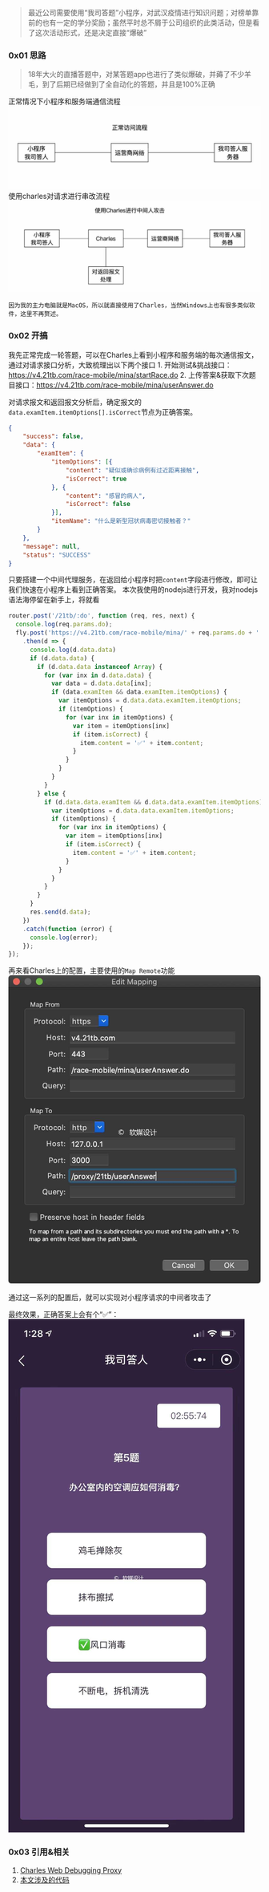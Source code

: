 > 最近公司需要使用“我司答题”小程序，对武汉疫情进行知识问题；对榜单靠前的也有一定的学分奖励；虽然平时总不屑于公司组织的此类活动，但是看了这次活动形式，还是决定直接“爆破”

### 0x01 思路
> 18年大火的直播答题中，对某答题app也进行了类似爆破，并薅了不少羊毛，到了后期已经做到了全自动化的答题，并且是100%正确

正常情况下小程序和服务端通信流程
![正常流程](img/1.jpg)
使用charles对请求进行串改流程
![劫持流程](img/2.jpg)

    因为我的主力电脑就是MacOS，所以就直接使用了Charles，当然Windows上也有很多类似软件，这里不再赘述。

### 0x02 开搞
  我先正常完成一轮答题，可以在Charles上看到小程序和服务端的每次通信报文，通过对请求接口分析，大致梳理出以下两个接口
	1. 开始测试&挑战接口：https://v4.21tb.com/race-mobile/mina/startRace.do
	2. 上传答案&获取下次题目接口：https://v4.21tb.com/race-mobile/mina/userAnswer.do

  对请求报文和返回报文分析后，确定报文的`data.examItem.itemOptions[].isCorrect`节点为正确答案。
```json
{
	"success": false,
	"data": {
		"examItem": {
			"itemOptions": [{
				"content": "疑似或确诊病例有过近距离接触",
				"isCorrect": true
			}, {
				"content": "感冒的病人",
				"isCorrect": false
			}],
			"itemName": "什么是新型冠状病毒密切接触者？"
		}
	},
	"message": null,
	"status": "SUCCESS"
}
```
只要搭建一个中间代理服务，在返回给小程序时把`content`字段进行修改，即可让我们快速在小程序上看到正确答案。
本次我使用的nodejs进行开发，我对nodejs语法海停留在新手上，将就看
```js
router.post('/21tb/:do', function (req, res, next) {
  console.log(req.params.do);
  fly.post('https://v4.21tb.com/race-mobile/mina/' + req.params.do + '.do', req.body, { headers: { "content-type": "application/x-www-form-urlencoded" } })
    .then(d => {
      console.log(d.data.data)
      if (d.data.data) {
        if (d.data.data instanceof Array) {
          for (var inx in d.data.data) {
            var data = d.data.data[inx];
            if (data.examItem && data.examItem.itemOptions) {
              var itemOptions = d.data.data.examItem.itemOptions;
              if (itemOptions) {
                for (var inx in itemOptions) {
                  var item = itemOptions[inx]
                  if (item.isCorrect) {
                    item.content = '✅' + item.content;
                  }
                }
              }
            }
          }
        } else {
          if (d.data.data.examItem && d.data.data.examItem.itemOptions) {
            var itemOptions = d.data.data.examItem.itemOptions;
            if (itemOptions) {
              for (var inx in itemOptions) {
                var item = itemOptions[inx]
                if (item.isCorrect) {
                  item.content = '✅' + item.content;
                }
              }
            }
          }
        }
      }
      res.send(d.data);
    })
    .catch(function (error) {
      console.log(error);
    });
});

```
再来看Charles上的配置，主要使用的`Map Remote`功能
![Map Remote](img/3.jpg)

通过这一系列的配置后，就可以实现对小程序请求的中间者攻击了

最终效果，正确答案上会有个“✅”：
![Xiaomi](img/4.jpg)

### 0x03 引用&相关
1. [Charles Web Debugging Proxy](https://www.charlesproxy.com/)
2. [本文涉及的代码](https://github.com/xun404/21tb-auto-answer)